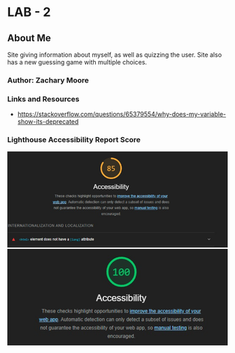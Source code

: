 # LAB - 2

## About Me

Site giving information about myself, as well as quizzing the user.
Site also has a new guessing game with multiple choices.

### Author: Zachary Moore

### Links and Resources

* https://stackoverflow.com/questions/65379554/why-does-my-variable-show-its-deprecated

### Lighthouse Accessibility Report Score

![Lighthouse score for lab 2](images/Lab-2.jpg)
![Lighthouse score for lab 3](images/lab-3.jpg)
